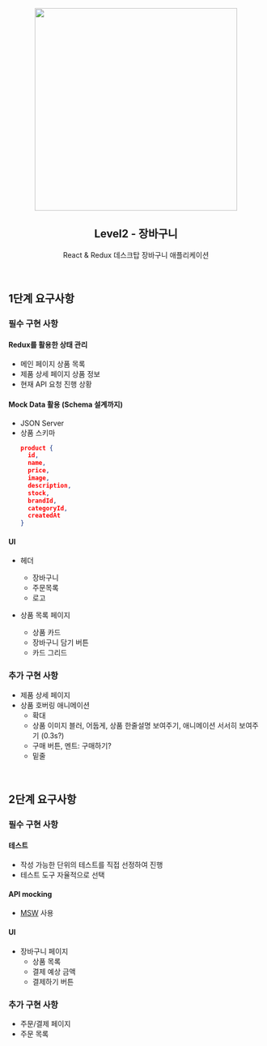 <p align="middle" >
  <img src="https://techcourse-storage.s3.ap-northeast-2.amazonaws.com/3e6c6f30b11d4b098b5a3e81be19ce3a" width="400">
</p>
<h2 align="middle">Level2 - 장바구니</h2>
<p align="middle">React & Redux 데스크탑 장바구니 애플리케이션</p>
</p>

<br />

## 1단계 요구사항

### 필수 구현 사항

#### Redux를 활용한 상태 관리

- 메인 페이지 상품 목록
- 제품 상세 페이지 상품 정보
- 현재 API 요청 진행 상황

#### Mock Data 활용 (Schema 설계까지)

- JSON Server
- 상품 스키마
  ```json
  product {
    id,
    name,
    price,
    image,
    description,
    stock,
    brandId,
    categoryId,
    createdAt
  }
  ```

#### UI

- 헤더

  - 장바구니
  - 주문목록
  - 로고

- 상품 목록 페이지
  - 상품 카드
  - 장바구니 담기 버튼
  - 카드 그리드

### 추가 구현 사항

- 제품 상세 페이지
- 상품 호버링 애니메이션
  - 확대
  - 상품 이미지 블러, 어둡게, 상품 한줄설명 보여주기, 애니메이션 서서히 보여주기 (0.3s?)
  - 구매 버튼, 멘트: 구매하기?
  - 밑줄

<br />

## 2단계 요구사항

### 필수 구현 사항

#### 테스트

- 작성 가능한 단위의 테스트를 직접 선정하여 진행
- 테스트 도구 자율적으로 선택

#### API mocking

- [MSW](https://mswjs.io/) 사용

#### UI

- 장바구니 페이지
  - 상품 목록
  - 결제 예상 금액
  - 결제하기 버튼

### 추가 구현 사항

- 주문/결제 페이지
- 주문 목록
